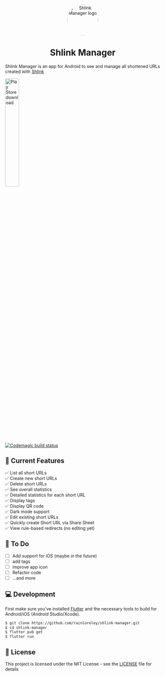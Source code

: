 <div align="center">

  <img src="https://raw.githubusercontent.com/rainloreley/shlink-manager/main/assets/icon/icon.png" alt="Shlink Manager logo" width="100px" style="border-radius: 50%"/>
  
# Shlink Manager

</div>

Shlink Manager is an app for Android to see and manage all shortened URLs created with [Shlink](https://shlink.io/)

<a href="https://play.google.com/store/apps/details?id=dev.abmgrt.shlink_app" target="_blank">
<img src="https://raw.githubusercontent.com/steverichey/google-play-badge-svg/master/img/en_get.svg" alt="Play Store download" width="30%"/>
</a>

[![Codemagic build status](https://api.codemagic.io/apps/66096ec96d57699debb805f8/66096ec96d57699debb805f7/status_badge.svg)](https://codemagic.io/apps/66096ec96d57699debb805f8/66096ec96d57699debb805f7/latest_build)

## 📱 Current Features

✅ List all short URLs<br/>
✅ Create new short URLs<br/>
✅ Delete short URLs<br/>
✅ See overall statistics<br/>
✅ Detailed statistics for each short URL<br/>
✅ Display tags<br/>
✅ Display QR code<br/>
✅ Dark mode support<br/>
✅ Edit existing short URLs<br/>
✅ Quickly create Short URL via Share Sheet<br/>
✅ View rule-based redirects (no editing yet)<br/>

## 🔨 To Do
- [ ] Add support for iOS (maybe in the future)
- [ ] add tags
- [ ] improve app icon
- [ ] Refactor code
- [ ] ...and more

## 💻 Development

First make sure you've installed [Flutter](https://flutter.dev/) and the necessary tools to build for Android/iOS (Android Studio/Xcode).

```bash
$ git clone https://github.com/rainloreley/shlink-manager.git
$ cd shlink-manager
$ flutter pub get
$ flutter run
```

## 📄 License

This project is licensed under the MIT License - see the [LICENSE](LICENSE) file for details
